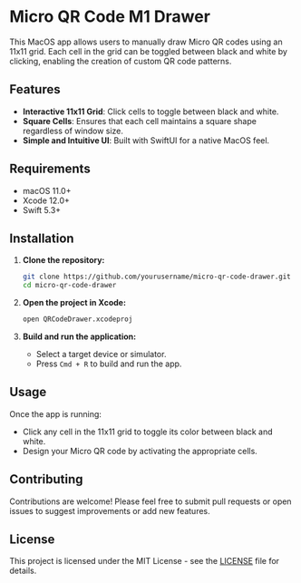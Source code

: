 # Micro QR Code M1 Drawer

This MacOS app allows users to manually draw Micro QR codes using an 11x11 grid. Each cell in the grid can be toggled between black and white by clicking, enabling the creation of custom QR code patterns.

## Features

- **Interactive 11x11 Grid**: Click cells to toggle between black and white.
- **Square Cells**: Ensures that each cell maintains a square shape regardless of window size.
- **Simple and Intuitive UI**: Built with SwiftUI for a native MacOS feel.

## Requirements

- macOS 11.0+
- Xcode 12.0+
- Swift 5.3+

## Installation

1. **Clone the repository:**
   ```bash
   git clone https://github.com/yourusername/micro-qr-code-drawer.git
   cd micro-qr-code-drawer
   ```

2. **Open the project in Xcode:**
   ```bash
   open QRCodeDrawer.xcodeproj
   ```

3. **Build and run the application:**
   - Select a target device or simulator.
   - Press `Cmd + R` to build and run the app.

## Usage

Once the app is running:
- Click any cell in the 11x11 grid to toggle its color between black and white.
- Design your Micro QR code by activating the appropriate cells.

## Contributing

Contributions are welcome! Please feel free to submit pull requests or open issues to suggest improvements or add new features.

## License

This project is licensed under the MIT License - see the [LICENSE](LICENSE) file for details.
